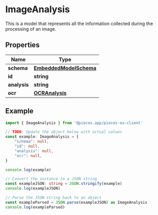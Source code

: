
# ImageAnalysis

This is a model that represents all the information collected during the processing of an image.

## Properties

Name | Type
------------ | -------------
**schema** | [**EmbeddedModelSchema**](EmbeddedModelSchema)
**id** | **string**
**analysis** | **string**
**ocr** | [**OCRAnalysis**](OCRAnalysis)

## Example

```typescript
import { ImageAnalysis } from '@pieces.app/pieces-os-client'

// TODO: Update the object below with actual values
const example: ImageAnalysis = {
    "schema": null,
    "id": null,
    "analysis": null,
    "ocr": null,
}

console.log(example)

// Convert the instance to a JSON string
const exampleJSON: string = JSON.stringify(example)
console.log(exampleJSON)

// Parse the JSON string back to an object
const exampleParsed = JSON.parse(exampleJSON) as ImageAnalysis
console.log(exampleParsed)
```


